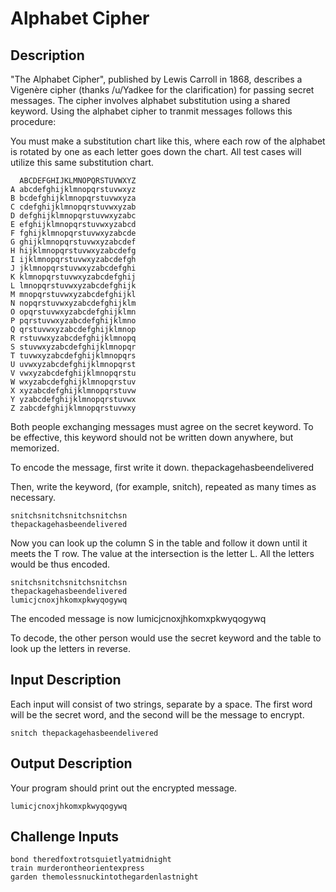 # Alphabet Cipher #

## Description ##

"The Alphabet Cipher", published by Lewis Carroll in 1868, describes a Vigenère cipher (thanks /u/Yadkee for the clarification) for passing secret messages. The cipher involves alphabet substitution using a shared keyword. Using the alphabet cipher to tranmit messages follows this procedure:

You must make a substitution chart like this, where each row of the alphabet is rotated by one as each letter goes down the chart. All test cases will utilize this same substitution chart.

```
  ABCDEFGHIJKLMNOPQRSTUVWXYZ
A abcdefghijklmnopqrstuvwxyz
B bcdefghijklmnopqrstuvwxyza
C cdefghijklmnopqrstuvwxyzab
D defghijklmnopqrstuvwxyzabc
E efghijklmnopqrstuvwxyzabcd
F fghijklmnopqrstuvwxyzabcde
G ghijklmnopqrstuvwxyzabcdef
H hijklmnopqrstuvwxyzabcdefg
I ijklmnopqrstuvwxyzabcdefgh
J jklmnopqrstuvwxyzabcdefghi
K klmnopqrstuvwxyzabcdefghij
L lmnopqrstuvwxyzabcdefghijk
M mnopqrstuvwxyzabcdefghijkl
N nopqrstuvwxyzabcdefghijklm
O opqrstuvwxyzabcdefghijklmn
P pqrstuvwxyzabcdefghijklmno
Q qrstuvwxyzabcdefghijklmnop
R rstuvwxyzabcdefghijklmnopq
S stuvwxyzabcdefghijklmnopqr
T tuvwxyzabcdefghijklmnopqrs
U uvwxyzabcdefghijklmnopqrst
V vwxyzabcdefghijklmnopqrstu
W wxyzabcdefghijklmnopqrstuv
X xyzabcdefghijklmnopqrstuvw
Y yzabcdefghijklmnopqrstuvwx
Z zabcdefghijklmnopqrstuvwxy
```


Both people exchanging messages must agree on the secret keyword. To be effective, this keyword should not be written down anywhere, but memorized.

To encode the message, first write it down.
thepackagehasbeendelivered


Then, write the keyword, (for example, snitch), repeated as many times as necessary.
```
snitchsnitchsnitchsnitchsn
thepackagehasbeendelivered
```


Now you can look up the column S in the table and follow it down until it meets the T row. The value at the intersection is the letter L. All the letters would be thus encoded.
```
snitchsnitchsnitchsnitchsn
thepackagehasbeendelivered
lumicjcnoxjhkomxpkwyqogywq
```


The encoded message is now lumicjcnoxjhkomxpkwyqogywq

To decode, the other person would use the secret keyword and the table to look up the letters in reverse.

## Input Description ##

Each input will consist of two strings, separate by a space. The first word will be the secret word, and the second will be the message to encrypt.
```
snitch thepackagehasbeendelivered
```


## Output Description ##

Your program should print out the encrypted message.
```
lumicjcnoxjhkomxpkwyqogywq
```


## Challenge Inputs ##

```
bond theredfoxtrotsquietlyatmidnight
train murderontheorientexpress
garden themolessnuckintothegardenlastnight
```